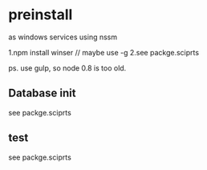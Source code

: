 # preinstall
as windows services using nssm

1.npm install winser // maybe use -g
2.see packge.sciprts

ps. use gulp, so node 0.8 is too old.

## Database init
see packge.sciprts
## test
see packge.sciprts


